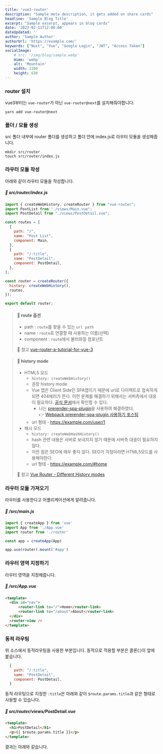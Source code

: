 ```yaml
---
title: 'vue3-router'
description: "Sample meta description, it gets added on share cards"
headline: 'Sample Blog Title'
excerpt: "Sample excerpt, appears in blog cards"
date: '2023-02-11T12:00:00'
dateUpdated: ''
author: 'Sample Author'
authorUrl: 'https://example.com/'
keywords: ["Nuxt", "Vue", "Google Login", "JWT", "Access Token"]
socialImage:
    # src: '/img/blog/sample.webp'
    mime: 'webp'
    alt: 'Mountain'
    width: 1200
    height: 630
---
```

### router 설치
vue3부터는 <code>vue-router</code>가 아닌 <code>vue-router@next</code>를 설치해줘야합니다.

```
yarn add vue-router@next
```











### 폴더 / 모듈 생성
src 폴더 내부에 router 폴더를 생성하고 폴더 안에 index.js로 라우터 모듈을 생성해줍니다.

```
mkdir src/router
touch src/router/index.js
```

### 라우터 모듈 작성
아래와 같이 라우터 모듈을 작성합니다.
##### 📃 src/router/index.js

```javascript
import { createWebHistory, createRouter } from "vue-router";
import PostList from "./views/Main.vue";
import PostDetail from "./views/PostDetail.vue";

const routes = [
  {
    path: "/",
    name: "Post List",
    component: Main,
  },
  {
    path: "/:title",
    name: "PostDetail",
    component: PostDetail,
  },
];

const router = createRouter({
  history: createWebHistory(),
  routes,
});

export default router;
```
> #### 🔎 route 옵션
> - path : <code>route</code>를 찾을 수 있는 <code>url path</code>
> - name : <code>route</code>로 연결할 때 사용하는 이름(선택)
> - component : <code>route</code>에서 불러와질 컴포넌트
>
> 📌 참고 [vue-router-a-tutorial-for-vue-3](https://www.vuemastery.com/blog/vue-router-a-tutorial-for-vue-3/)

> #### 🔎 history mode
> - HTML5 모드
>     - <code>history: createWebHistory()</code>
>     - 권장 history mode
>     - Vue 앱은 Client Side인 SPA앱이기 때문에 url로 다이렉트로 접속하게 되면 404에러가 뜬다. 이런 문제를 해결하기 위해서는 서버측에서 대응이 필요하다. [공식 문서](https://router.vuejs.org/guide/essentials/history-mode.html#example-server-configurations)에서 확인할 수 있다.  
>         - 나는 [prerender-spa-plugin](https://github.com/chrisvfritz/prerender-spa-plugin)을 사용하여 해결하였다.  
>         👉 [Webpack prerender-spa-plugin 사용하기 포스팅](webpack-prerender-spa-plugin)
>     - url 형태 - https://example.com/user/1
> - 해시 모드
>     - <code>history: createWebHashHistory()</code>
>     - hash 관련 내용은 서버로 보내지지 않기 때문에 서버측 대응이 필요하지 않다.
>     - 이런 점은 SEO에 매우 좋지 않다. SEO가 걱정이라면 HTML5모드를 사용해야한다.
>     - url 형태 - https://example.com/#home
>
> 📌 참고 [Vue Router - Different History modes](https://router.vuejs.org/guide/essentials/history-mode.html)

### 라우터 모듈 가져오기
라우터를 사용한다고 어플리케이션에게 알려줍니다.
##### 📃 /src/main.js

```javascript
import { createApp } from 'vue'
import App from './App.vue'
import router from './router'

const app = createApp(App)

app.use(router).mount('#app')
```

### 라우터 영역 지정하기
라우터 영역을 지정해줍니다.
##### 📃 /src/App.vue

```html
<template>
  <div id="nav">
      <router-link to="/">Home</router-link>
      <router-link to="/about">About</router-link>
  </div>
  <router-view />
</template>
```

### 동적 라우팅
위 소스에서 동적라우팅을 사용한 부분입니다.
동적으로 적용할 부분은 콜론(:)이 앞에 붙습니다.

```javascript
  {
    path: "/:title",
    name: "PostDetail",
    component: PostDetail,
  }
```

동적 라우팅으로 지정한 <code>:title</code>은 아래와 같이 <code>$route.params.title</code>과 같은 형태로 사용할 수 있습니다.

##### 📃 src/router/views/PostDetail.vue

```html
<template>
  <h1>PostDetail</h1>
  <p>{{ $route.params.title }}</p>
</template>
```

결과는 아래와 같습니다.
<!-- <figure>
  <img src="/posts/images/vue3-dynamic-route-result-in-browser.jpg" alt="router params값 호출 화면">
  <figcaption><code>:title</code>로 지정한 부분이 <code>$route.params.title</code>로 불러와지고 있습니다.</figcaption>
</figure> -->